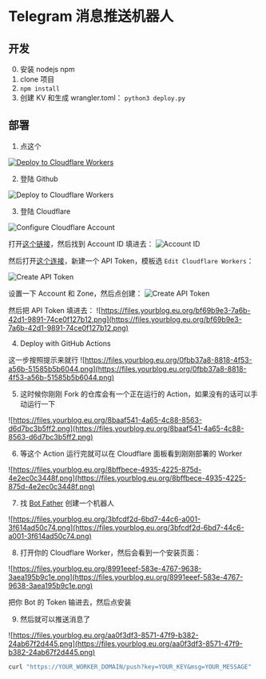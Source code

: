 # Telegram 消息推送机器人

## 开发
0. 安装 nodejs npm
1. clone 项目
2. `npm install`
3. 创建 KV 和生成 wrangler.toml：
`python3 deploy.py`

## 部署

1. 点这个

[![Deploy to Cloudflare Workers](https://deploy.workers.cloudflare.com/button)](https://deploy.workers.cloudflare.com/?url=https://github.com/sduoduo233/telegram-push)

2. 登陆 Github

![Deploy to Cloudflare Workers](https://files.yourblog.eu.org/0a846e77-96c0-4056-a496-e8aacc28dc7f.png)

3. 登陆 Cloudflare

![Configure Cloudflare Account](https://files.yourblog.eu.org/972211c5-158a-4d89-b61d-4d1f9d3a758c.png)

打开[这个链接](https://dash.cloudflare.com/?to=/:account/workers)，然后找到 Account ID 填进去：
![Account ID](https://files.yourblog.eu.org/bda0eabc-7f4c-4717-879b-43c447cf1e1a.png)

然后打开[这个连接](https://dash.cloudflare.com/profile/api-tokens)，新建一个 API Token，模板选 `Edit Cloudflare Workers`：

![Create API Token](https://files.yourblog.eu.org/2f0398f4-1b14-44b9-acdd-a0f90f2f29c0.png)

设置一下 Account 和 Zone，然后点创建： 
![Create API Token](https://files.yourblog.eu.org/a1fc440c-6202-4ffd-b244-d6bf5c3c9d64.png)

然后把 API Token 填进去：
![https://files.yourblog.eu.org/bf69b9e3-7a6b-42d1-9891-74ce0f127b12.png](https://files.yourblog.eu.org/bf69b9e3-7a6b-42d1-9891-74ce0f127b12.png)

4. Deploy with GitHub Actions

这一步按照提示来就行
![https://files.yourblog.eu.org/0fbb37a8-8818-4f53-a56b-51585b5b6044.png](https://files.yourblog.eu.org/0fbb37a8-8818-4f53-a56b-51585b5b6044.png)

5. 这时候你刚刚 Fork 的仓库会有一个正在运行的 Action，如果没有的话可以手动运行一下

![https://files.yourblog.eu.org/8baaf541-4a65-4c88-8563-d6d7bc3b5ff2.png](https://files.yourblog.eu.org/8baaf541-4a65-4c88-8563-d6d7bc3b5ff2.png)

6. 等这个 Action 运行完就可以在 Cloudflare 面板看到刚刚部署的 Worker

![https://files.yourblog.eu.org/8bffbece-4935-4225-875d-4e2ec0c3448f.png](https://files.yourblog.eu.org/8bffbece-4935-4225-875d-4e2ec0c3448f.png)

7. 找 [Bot Father](https://t.me/BotFather) 创建一个机器人

![https://files.yourblog.eu.org/3bfcdf2d-6bd7-44c6-a001-3f614ad50c74.png](https://files.yourblog.eu.org/3bfcdf2d-6bd7-44c6-a001-3f614ad50c74.png)

8. 打开你的 Cloudflare Worker，然后会看到一个安装页面：

![https://files.yourblog.eu.org/8991eeef-583e-4767-9638-3aea195b9c1e.png](https://files.yourblog.eu.org/8991eeef-583e-4767-9638-3aea195b9c1e.png)

把你 Bot 的 Token 输进去，然后点安装

9. 然后就可以推送消息了

![https://files.yourblog.eu.org/aa0f3df3-8571-47f9-b382-24ab67f2d445.png](https://files.yourblog.eu.org/aa0f3df3-8571-47f9-b382-24ab67f2d445.png)

```bash
curl "https://YOUR_WORKER_DOMAIN/push?key=YOUR_KEY&msg=YOUR_MESSAGE"
```